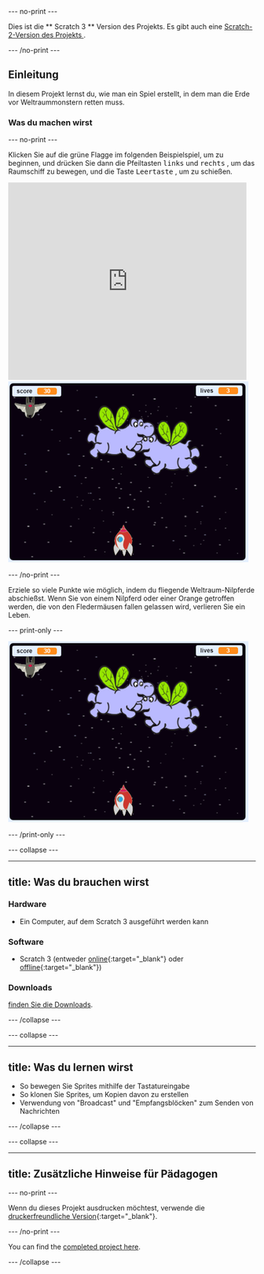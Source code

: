 \--- no-print \---

Dies ist die ** Scratch 3 ** Version des Projekts. Es gibt auch eine [ Scratch-2-Version des Projekts ](https://projects.raspberrypi.org/en/projects/clone-wars-scratch2).

\--- /no-print \---

## Einleitung

In diesem Projekt lernst du, wie man ein Spiel erstellt, in dem man die Erde vor Weltraummonstern retten muss.

### Was du machen wirst

\--- no-print \---

Klicken Sie auf die grüne Flagge im folgenden Beispielspiel, um zu beginnen, und drücken Sie dann die Pfeiltasten <kbd>links</kbd> und <kbd>rechts</kbd> , um das Raumschiff zu bewegen, und die Taste <kbd>Leertaste</kbd> , um zu schießen.

<div class="scratch-preview">
  <iframe allowtransparency="true" width="485" height="402" src="https://scratch.mit.edu/projects/embed/276887163/?autostart=false" frameborder="0" scrolling="no"></iframe>
  <img src="images/showcase.png">
</div>

\--- /no-print \---

Erziele so viele Punkte wie möglich, indem du fliegende Weltraum-Nilpferde abschießst. Wenn Sie von einem Nilpferd oder einer Orange getroffen werden, die von den Fledermäusen fallen gelassen wird, verlieren Sie ein Leben.

\--- print-only \---

![absteigend](images/showcase.png)

\--- /print-only \---

\--- collapse \---

* * *

## title: Was du brauchen wirst

### Hardware

+ Ein Computer, auf dem Scratch 3 ausgeführt werden kann

### Software

+ Scratch 3 (entweder [online](https://rpf.io/scratchon){:target="_blank"} oder [offline](https://rpf.io/scratchoff){:target="_blank"})

### Downloads

[finden Sie die Downloads](http://rpf.io/p/en/clone-wars-go).

\--- /collapse \---

\--- collapse \---

* * *

## title: Was du lernen wirst

+ So bewegen Sie Sprites mithilfe der Tastatureingabe
+ So klonen Sie Sprites, um Kopien davon zu erstellen
+ Verwendung von "Broadcast" und "Empfangsblöcken" zum Senden von Nachrichten

\--- /collapse \---

\--- collapse \---

* * *

## title: Zusätzliche Hinweise für Pädagogen

\--- no-print \---

Wenn du dieses Projekt ausdrucken möchtest, verwende die [druckerfreundliche Version](https://projects.raspberrypi.org/en/projects/clone-wars/print){:target="_blank"}.

\--- /no-print \---

You can find the [completed project here](http://rpf.io/p/en/clone-wars-get).

\--- /collapse \---